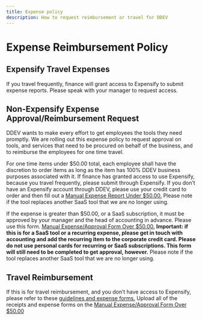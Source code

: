 ```yaml
---
title: Expense policy
description: How to request reimbursement or travel for DDEV
---
```

# Expense Reimbursement Policy
## Expensify Travel Expenses
If you travel frequently, finance will grant access to Expensify to submit expense reports. Please speak with your manager to request access.
## Non-Expensify Expense Approval/Reimbursement Request
DDEV wants to make every effort to get employees the tools they need promptly. We are rolling out this expense policy to request approval on tools, and services that need to be procured on behalf of the business, and to reimburse the employees for one time travel.

For one time items under $50.00 total, each employee shall have the discretion to order items as long as the item has 100% DDEV business purposes associated with it. If finance has granted access to use Expensify, because you travel frequently, please submit through Expensify. If you don’t have an Expensify account through DDEV, please use your credit card to order and then fill out a [Manual Expense Report Under $50.00.](https://docs.google.com/forms/d/e/1FAIpQLSf03OYMAt9i3-VSCHXleFZYpyKnR6otSMjPQCIfZ0Z2Zdto1g/viewform) Please note if the tool replaces another SaaS tool that we are no longer using.

If the expense is greater than $50.00, or a SaaS subscription, it must be approved by your manager and the head of accounting in advance.  Please use this form. [Manual Expense/Approval Form Over $50.00.](https://docs.google.com/forms/d/1ESay-WNO27v16zuIXNlDJLPtsikEd6Z9Xz5-ZE0RwvI/edit) **Important:  if this is for a SaaS tool or a recurring expense, please get in touch with accounting and add the recurring item to the corporate credit card. Please do not use personal cards for recurring or SaaS subscriptions.  This form will still need to be completed to get approval, however.** Please note if the tool replaces another SaaS tool that we are no longer using. 

## Travel Reimbursement
If this is for travel reimbursement, and you don’t have access to Expensify, please refer to these [guidelines and expense forms.](https://docs.google.com/document/d/1UWUzdDpXv1NaqkeR7EvLlVf8yHULXVLd5exeIl89pN0/edit#heading=h.1tm716pndpwh) Upload all of the receipts and expense forms on the [Manual Expense/Approval Form Over $50.00](https://docs.google.com/forms/d/1ESay-WNO27v16zuIXNlDJLPtsikEd6Z9Xz5-ZE0RwvI/edit)
